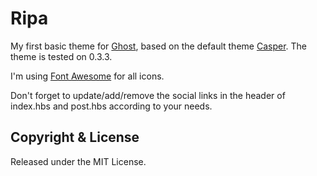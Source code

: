 # Ripa

My first basic theme for [Ghost](http://github.com/tryghost/ghost/), based on the default theme [Casper](https://github.com/TryGhost/Casper).
The theme is tested on 0.3.3.

I'm using [Font Awesome](http://fontawesome.io/) for all icons.

Don't forget to update/add/remove the social links in the header of index.hbs and post.hbs according to your needs.

## Copyright & License

Released under the MIT License.
